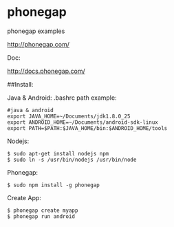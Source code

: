 phonegap
========

phonegap examples

http://phonegap.com/

Doc:

http://docs.phonegap.com/

##Install:

Java & Android: .bashrc path example:
```
#java & android
export JAVA_HOME=~/Documents/jdk1.8.0_25
export ANDROID_HOME=~/Documents/android-sdk-linux
export PATH=$PATH:$JAVA_HOME/bin:$ANDROID_HOME/tools
```

Nodejs:
```
$ sudo apt-get install nodejs npm
$ sudo ln -s /usr/bin/nodejs /usr/bin/node
```
Phonegap:
```
$ sudo npm install -g phonegap
```
Create App:
```
$ phonegap create myapp
$ phonegap run android
```
